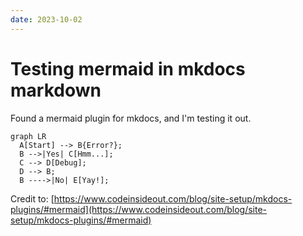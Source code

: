 ```yaml
---
date: 2023-10-02
---
```

# Testing mermaid in mkdocs markdown

Found a mermaid plugin for mkdocs, and I'm testing it out.

<!-- more -->

``` mermaid
graph LR
  A[Start] --> B{Error?};
  B -->|Yes| C[Hmm...];
  C --> D[Debug];
  D --> B;
  B ---->|No| E[Yay!];
```

Credit to: [https://www.codeinsideout.com/blog/site-setup/mkdocs-plugins/#mermaid](https://www.codeinsideout.com/blog/site-setup/mkdocs-plugins/#mermaid)